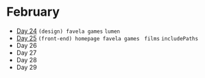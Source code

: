 # February

 - [Day 24](02-24-2016.md) `(design) favela games` `lumen`
 - [Day 25](02-25-2016.md) `(front-end) homepage favela games ` `films` `includePaths`
 - Day 26
 - Day 27
 - Day 28
 - Day 29
